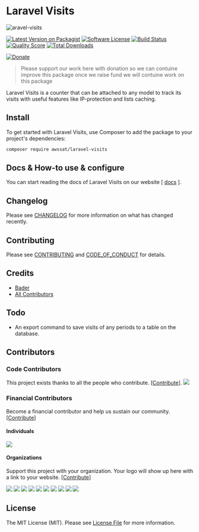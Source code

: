 # Laravel Visits

![aravel-visits](https://i.imgur.com/xHAzl0G.png)


[![Latest Version on Packagist][ico-version]][link-packagist]
[![Software License][ico-license]](LICENSE.md)
[![Build Status][ico-travis]][link-travis]
[![Quality Score][ico-code-quality]][link-code-quality]
[![Total Downloads][ico-downloads]][link-downloads]

[![Donate](https://img.shields.io/badge/Donate-PayPal-green.svg)](https://www.paypal.com/cgi-bin/webscr?cmd=_s-xclick&hosted_button_id=ZJFHUL6CVPX2G)

> Please support our work here with donation so we can contuine improve this package once we raise fund we will contuine work on this package

Laravel Visits is a counter that can be attached to any model to track its visits with useful features like IP-protection and lists caching.



## Install
To get started with Laravel Visits, use Composer to add the package to your project's dependencies:
```bash
composer require awssat/laravel-visits
```

## Docs & How-to use & configure
You can start reading the docs of Laravel Visits on our website [ [docs](https://awssat.com/opensource/laravel-visits) ].



## Changelog

Please see [CHANGELOG](CHANGELOG.md) for more information on what has changed recently.


## Contributing

Please see [CONTRIBUTING](CONTRIBUTING.md) and [CODE_OF_CONDUCT](CODE_OF_CONDUCT.md) for details.

## Credits

- [Bader][link-author]
- [All Contributors][link-contributors]

## Todo
- An export command to save visits of any periods to a table on the database.

## Contributors

### Code Contributors

This project exists thanks to all the people who contribute. [[Contribute](CONTRIBUTING.md)].
<a href="https://github.com/awssat/laravel-visits/graphs/contributors"><img src="https://opencollective.com/laravel-visits/contributors.svg?width=890&button=false" /></a>

### Financial Contributors

Become a financial contributor and help us sustain our community. [[Contribute](https://opencollective.com/laravel-visits/contribute)]

#### Individuals

<a href="https://opencollective.com/laravel-visits"><img src="https://opencollective.com/laravel-visits/individuals.svg?width=890"></a>

#### Organizations

Support this project with your organization.
Your logo will show up here with a link to your website.
[[Contribute](https://opencollective.com/laravel-visits/contribute)]

<a href="https://opencollective.com/laravel-visits/organization/0/website"><img src="https://opencollective.com/laravel-visits/organization/0/avatar.svg"></a>
<a href="https://opencollective.com/laravel-visits/organization/1/website"><img src="https://opencollective.com/laravel-visits/organization/1/avatar.svg"></a>
<a href="https://opencollective.com/laravel-visits/organization/2/website"><img src="https://opencollective.com/laravel-visits/organization/2/avatar.svg"></a>
<a href="https://opencollective.com/laravel-visits/organization/3/website"><img src="https://opencollective.com/laravel-visits/organization/3/avatar.svg"></a>
<a href="https://opencollective.com/laravel-visits/organization/4/website"><img src="https://opencollective.com/laravel-visits/organization/4/avatar.svg"></a>
<a href="https://opencollective.com/laravel-visits/organization/5/website"><img src="https://opencollective.com/laravel-visits/organization/5/avatar.svg"></a>
<a href="https://opencollective.com/laravel-visits/organization/6/website"><img src="https://opencollective.com/laravel-visits/organization/6/avatar.svg"></a>
<a href="https://opencollective.com/laravel-visits/organization/7/website"><img src="https://opencollective.com/laravel-visits/organization/7/avatar.svg"></a>
<a href="https://opencollective.com/laravel-visits/organization/8/website"><img src="https://opencollective.com/laravel-visits/organization/8/avatar.svg"></a>
<a href="https://opencollective.com/laravel-visits/organization/9/website"><img src="https://opencollective.com/laravel-visits/organization/9/avatar.svg"></a>

## License

The MIT License (MIT). Please see [License File](LICENSE.md) for more information.

[ico-version]: https://img.shields.io/packagist/v/awssat/laravel-visits.svg?style=flat-square
[ico-license]: https://img.shields.io/badge/license-MIT-brightgreen.svg?style=flat-square
[ico-travis]: https://travis-ci.org/awssat/laravel-visits.svg?branch=master
[ico-code-quality]: https://scrutinizer-ci.com/g/awssat/laravel-visits/badges/quality-score.png?b=master
[ico-downloads]: https://img.shields.io/packagist/dt/awssat/laravel-visits.svg?style=flat-square

[link-packagist]: https://packagist.org/packages/awssat/laravel-visits
[link-travis]: https://travis-ci.org/awssat/laravel-visits
[link-scrutinizer]: https://scrutinizer-ci.com/g/awssat/laravel-visits/code-structure
[link-code-quality]: https://scrutinizer-ci.com/g/awssat/laravel-visits
[link-downloads]: https://packagist.org/packages/awssat/laravel-visits
[link-author]: https://github.com/if4lcon
[link-contributors]: ../../contributors
